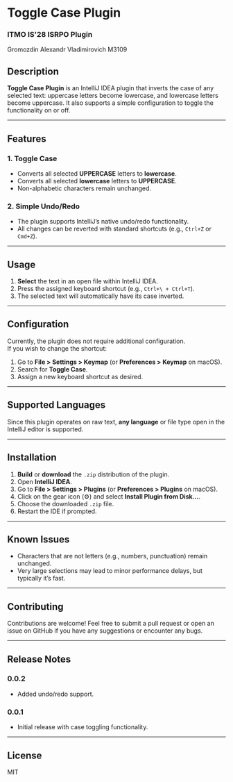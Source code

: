 # Toggle Case Plugin

### ITMO IS'28 ISRPO Plugin
Gromozdin Alexandr Vladimirovich M3109

## Description

**Toggle Case Plugin** is an IntelliJ IDEA plugin that inverts the case of any selected text: uppercase letters become lowercase, and lowercase letters become uppercase. It also supports a simple configuration to toggle the functionality on or off.

---

## Features

### 1. Toggle Case

- Converts all selected **UPPERCASE** letters to **lowercase**.
- Converts all selected **lowercase** letters to **UPPERCASE**.
- Non-alphabetic characters remain unchanged.

### 2. Simple Undo/Redo

- The plugin supports IntelliJ’s native undo/redo functionality.
- All changes can be reverted with standard shortcuts (e.g., `Ctrl+Z` or `Cmd+Z`).

---

## Usage

1. **Select** the text in an open file within IntelliJ IDEA.
2. Press the assigned keyboard shortcut (e.g., `Ctrl+\ + Ctrl+T`).
3. The selected text will automatically have its case inverted.

---

## Configuration

Currently, the plugin does not require additional configuration.  
If you wish to change the shortcut:

1. Go to **File > Settings > Keymap** (or **Preferences > Keymap** on macOS).
2. Search for **Toggle Case**.
3. Assign a new keyboard shortcut as desired.

---

## Supported Languages

Since this plugin operates on raw text, **any language** or file type open in the IntelliJ editor is supported.

---

## Installation

1. **Build** or **download** the `.zip` distribution of the plugin.
2. Open **IntelliJ IDEA**.
3. Go to **File > Settings > Plugins** (or **Preferences > Plugins** on macOS).
4. Click on the gear icon (⚙) and select **Install Plugin from Disk...**.
5. Choose the downloaded `.zip` file.
6. Restart the IDE if prompted.

---

## Known Issues

- Characters that are not letters (e.g., numbers, punctuation) remain unchanged.
- Very large selections may lead to minor performance delays, but typically it’s fast.

---

## Contributing

Contributions are welcome! Feel free to submit a pull request or open an issue on GitHub if you have any suggestions or encounter any bugs.

---

## Release Notes

### 0.0.2
- Added undo/redo support.

### 0.0.1
- Initial release with case toggling functionality.

---

## License

MIT
